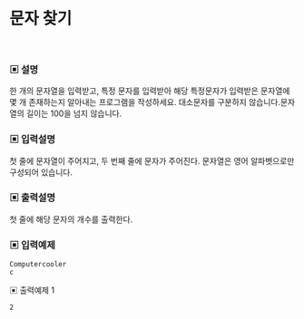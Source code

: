 # 문자 찾기

<br>

### ▣ 설명

한 개의 문자열을 입력받고, 특정 문자를 입력받아 해당 특정문자가 입력받은 문자열에 몇 개 존재하는지 알아내는 프로그램을 작성하세요. 대소문자를 구분하지 않습니다.문자열의 길이는
100을 넘지 않습니다.

### ▣ 입력설명

첫 줄에 문자열이 주어지고, 두 번째 줄에 문자가 주어진다.
문자열은 영어 알파벳으로만 구성되어 있습니다.

### ▣ 출력설명

첫 줄에 해당 문자의 개수를 출력한다.

### ▣ 입력예제

```text
Computercooler
c
```

▣ 출력예제 1

```text
2
```
